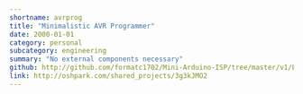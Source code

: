 ```yaml
---
shortname: avrprog
title: "Minimalistic AVR Programmer"
date: 2000-01-01
category: personal
subcategory: engineering
summary: "No external components necessary"
github: http://github.com/formatc1702/Mini-Arduino-ISP/tree/master/v1/EAGLE
link: http://oshpark.com/shared_projects/3g3kJMO2
---
```

